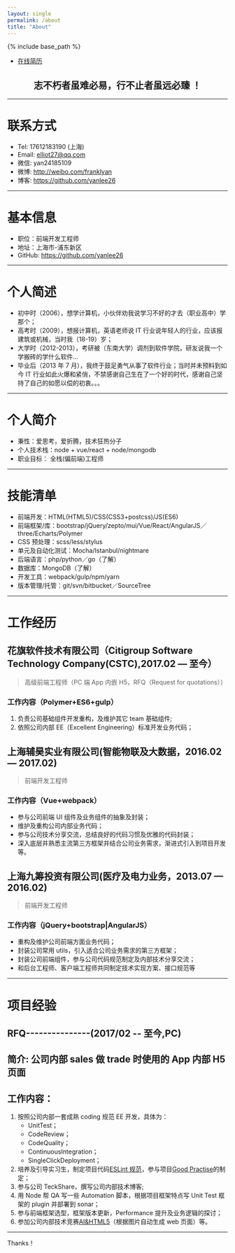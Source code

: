 ```yaml
---
layout: single
permalink: /about
title: "About"
---
```


{% include base_path %}

- [在线简历](http://frankyl.deercv.com/?preview=1)

## <center>志不朽者虽难必易，行不止者虽远必臻 ！</center>

---

# 联系方式

- Tel: 17612183190 (上海)
- Email: elliot27@qq.com
- 微信: yan24185109
- 微博: http://weibo.com/franklyan
- 博客: https://github.com/yanlee26

---

# 基本信息

- 职位：前端开发工程师
- 地址：上海市-浦东新区
- GitHub: https://github.com/yanlee26

---

# 个人简述

- 初中时（2006），想学计算机，小伙伴劝我说学习不好的才去（职业高中）学那个；
- 高考时（2009），想报计算机，英语老师说 IT 行业说年轻人的行业，应该报建筑或机械，当时我（18-19）岁；
- 大学时（2012-2013），考研被（东南大学）调剂到软件学院，研友说我一个学搬砖的学什么软件...
- 毕业后（2013 年 7 月），我终于鼓足勇气从事了软件行业；当时并未预料到如今 IT 行业如此火爆和紧俏，不禁感谢自己生在了一个好的时代，感谢自己坚持了自己的如愿以偿的初衷。。。

---

# 个人简介

- 秉性：爱思考，爱折腾，技术狂热分子
- 个人技术栈：node + vue/react + node/mongodb
- 职业目标： 全栈(偏前端)工程师

---

# 技能清单

- 前端开发：HTML(HTML5)/CSS(CSS3+postcss)/JS(ES6)
- 前端框架/库：bootstrap/jQuery/zepto/mui/Vue/React/AngularJS／three/Echarts/Polymer
- CSS 预处理：scss/less/stylus
- 单元及自动化测试：Mocha/Istanbul/nightmare
- 后端语言：php/python／go（了解）
- 数据库：MongoDB（了解）
- 开发工具：webpack/gulp/npm/yarn
- 版本管理/托管：git/svn/bitbucket／SourceTree

---

# 工作经历

## 花旗软件技术有限公司（Citigroup Software Technology Company(CSTC),2017.02 — 至今）

> 高级前端工程师（PC 端 App 内嵌 H5，RFQ（Request for quotations））

### 工作内容（Polymer+ES6+gulp）

1.  负责公司基础组件开发重构，及维护其它 team 基础组件;
2.  依照公司内部 EE（Excellent Engineering）标准开发业务代码；

## 上海辅昊实业有限公司(智能物联及大数据，2016.02 — 2017.02)

> 前端开发工程师

### 工作内容（Vue+webpack）

- 参与公司前端 UI 组件及业务组件的抽象及封装；
- 维护及重构公司内部业务代码；
- 参与公司技术分享交流，总结良好的代码习惯及优雅的代码封装；
- 深入底层并熟悉主流第三方框架并结合公司业务需求，渐进式引入到项目开发等。

## 上海九筹投资有限公司(医疗及电力业务，2013.07 — 2016.02)

> 前端开发工程师

### 工作内容（jQuery+bootstrap|AngularJS）

- 重构及维护公司前端方面业务代码；
- 封装公司常用 utils，引入适合公司业务需求的第三方框架；
- 封装公司前端组件，参与公司代码规范制定及内部技术分享交流；
- 和后台工程师、客户端工程师共同制定技术实现方案、接口规范等

---

# 项目经验

## RFQ---------------(2017/02 -- 至今,PC)

## 简介: 公司内部 sales 做 trade 时使用的 App 内部 H5 页面

## 工作内容：

1.  按照公司内部一套成熟 coding 规范 EE 开发，具体为：
    - UnitTest；
    - CodeReview；
    - CodeQuality；
    - ContinuousIntegration；
    - SingleClickDeployment；
2.  培养及引导实习生，制定项目代码[ESLint 规范](https://zhuanlan.zhihu.com/p/30995292)，参与项目[Good Practise](http://www.cnblogs.com/frank26/p/7413979.html)的制定；
3.  参与公司 TeckShare，撰写公司内部技术博客;
4.  用 Node 帮 QA 写一些 Automation 脚本，根据项目框架特点写 Unit Test 框架的 plugin 并部署到 sonar；
5.  参与前端框架选型，框架版本更新，Performance 提升及业务逻辑的探讨；
6.  参加公司内部技术竞赛[AI&HTML5](https://github.com/yanlee26/HTML)（根据图片自动生成 web 页面）等。

---

Thanks！
